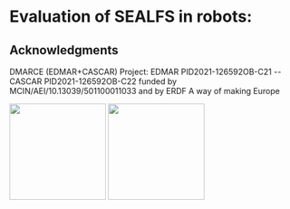 # Evaluation of SEALFS in robots: 


## Acknowledgments

DMARCE (EDMAR+CASCAR) Project: EDMAR PID2021-126592OB-C21 -- CASCAR PID2021-126592OB-C22 funded by MCIN/AEI/10.13039/501100011033 and by ERDF A way of making Europe

<img src="https://github.com/agonzc34/sealfs_metrics/blob/main/figures/logos/logo_demarce.png" width="170"/> 
<img src="https://github.com/agonzc34/sealfs_metrics/blob/main/figures/logos/logo_edmarce.png" width="170"/>         

